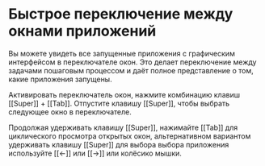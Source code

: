# Быстрое переключение между окнами приложений

Вы можете увидеть все запущенные приложения с графическим интерфейсом в переключателе окон. Это делает переключение между задачами пошаговым процессом и даёт полное представление о том, какие приложения запущены.

Активировать переключатель окон, нажмите комбинацию клавиш [[Super]] + [[Tab]]. Отпустите клавишу [[Super]], чтобы выбрать следующее окно в переключателе.

Продолжая удерживать клавишу [[Super]], нажимайте [[Tab]] для циклического просмотра открытых окон, альтернативном вариантом удерживать клавишу [[Super]] для выбора выбора приложения используйте [[←]] или [[→]] или колёсико мышки.